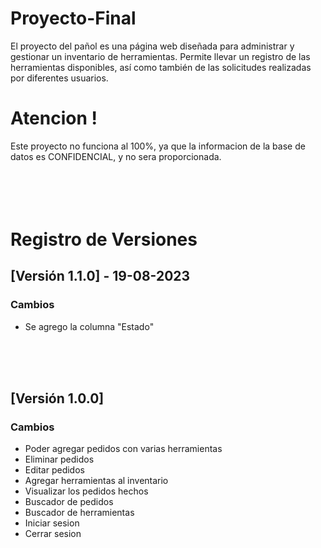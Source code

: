 # Proyecto-Final
El proyecto del pañol es una página web diseñada para administrar y gestionar un inventario de herramientas.
Permite llevar un registro de las herramientas disponibles, así como también de las solicitudes realizadas por diferentes usuarios.

<h1> Atencion ! </h1>
Este proyecto no funciona al 100%, ya que la informacion de la base de datos es CONFIDENCIAL, y no sera proporcionada.

<br>
<br>
<br>
<br>
<br>

# Registro de Versiones

## [Versión 1.1.0] - 19-08-2023
### Cambios
- Se agrego la columna "Estado"

<br>
<br>
<br>
  
## [Versión 1.0.0] 
### Cambios
- Poder agregar pedidos con varias herramientas
- Eliminar pedidos
- Editar pedidos
- Agregar herramientas al inventario
- Visualizar los pedidos hechos
- Buscador de pedidos
- Buscador de herramientas
- Iniciar sesion
- Cerrar sesion
  
